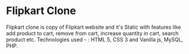 # Flipkart Clone
Flipkart clone is copy of Flipkart website and it's Static with features like add product to cart, remove from cart, increase quantity in cart, search product etc.
Technologies used - : HTML 5, CSS 3 and Vanilla js, MySQL, PHP.

